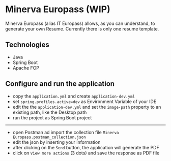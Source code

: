 # Minerva Europass (WIP)

Minerva Europass (alias IT Europass) allows, as you can understand, to generate your own Resume. Currently there is only one resume template.

## Technologies
- Java
- Spring Boot
- Apache FOP

## Configure and run the application
- copy the `application.yml` and create `application-dev.yml`
- set `spring.profiles.active=dev` as Environment Variable of your IDE
- edit the the `application-dev.yml` and set the `image-path` property to an existing path, like the Desktop path
- run the project as Spring Boot project
---
- open Postman ad import the collection file `Minerva Europass.postman_collection.json`
- edit the json by inserting your information
- after clicking on the `Send` button, the application will generate the PDF
- click on `View more actions` (3 dots) and save the response as PDF file